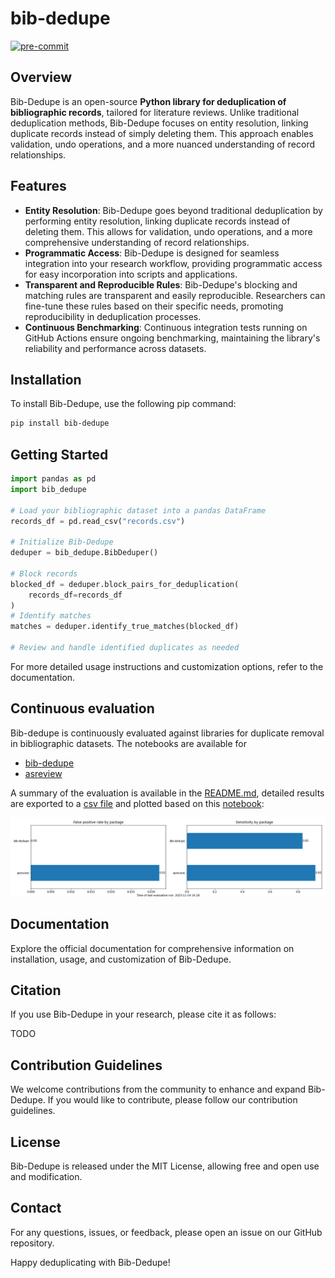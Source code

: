 # bib-dedupe

<!-- [![License](https://img.shields.io/github/license/CoLRev-Ecosystem/bib-dedupe.svg)](https://github.com/CoLRev-Environment/bib-dedupe/releases/) -->
[![pre-commit](https://img.shields.io/badge/pre--commit-enabled-brightgreen?logo=pre-commit&logoColor=white)](https://github.com/pre-commit/pre-commit)

## Overview

Bib-Dedupe is an open-source **Python library for deduplication of bibliographic records**, tailored for literature reviews.
Unlike traditional deduplication methods, Bib-Dedupe focuses on entity resolution, linking duplicate records instead of simply deleting them.
This approach enables validation, undo operations, and a more nuanced understanding of record relationships.

## Features

- **Entity Resolution**: Bib-Dedupe goes beyond traditional deduplication by performing entity resolution, linking duplicate records instead of deleting them. This allows for validation, undo operations, and a more comprehensive understanding of record relationships.
- **Programmatic Access**: Bib-Dedupe is designed for seamless integration into your research workflow, providing programmatic access for easy incorporation into scripts and applications.
- **Transparent and Reproducible Rules**: Bib-Dedupe's blocking and matching rules are transparent and easily reproducible. Researchers can fine-tune these rules based on their specific needs, promoting reproducibility in deduplication processes.
- **Continuous Benchmarking**: Continuous integration tests running on GitHub Actions ensure ongoing benchmarking, maintaining the library's reliability and performance across datasets.

## Installation

To install Bib-Dedupe, use the following pip command:

```bash
pip install bib-dedupe
```

## Getting Started

```python
import pandas as pd
import bib_dedupe

# Load your bibliographic dataset into a pandas DataFrame
records_df = pd.read_csv("records.csv")

# Initialize Bib-Dedupe
deduper = bib_dedupe.BibDeduper()

# Block records
blocked_df = deduper.block_pairs_for_deduplication(
    records_df=records_df
)
# Identify matches
matches = deduper.identify_true_matches(blocked_df)

# Review and handle identified duplicates as needed
```

For more detailed usage instructions and customization options, refer to the documentation.

## Continuous evaluation

Bib-dedupe is continuously evaluated against libraries for duplicate removal in bibliographic datasets.
The notebooks are available for

- [bib-dedupe](notebooks/bib-dedupe.ipynb)
- [asreview](notebooks/asreview.ipynb)

A summary of the evaluation is available in the [README.md](notebooks/README.md), detailed results are exported to a [csv file](output/evaluation.csv) and plotted based on this [notebook](notebooks/comparison.ipynb):

![Evaluation](output/evaluation.png)

## Documentation

Explore the official documentation for comprehensive information on installation, usage, and customization of Bib-Dedupe.

## Citation

If you use Bib-Dedupe in your research, please cite it as follows:

TODO

## Contribution Guidelines

We welcome contributions from the community to enhance and expand Bib-Dedupe. If you would like to contribute, please follow our contribution guidelines.

## License

Bib-Dedupe is released under the MIT License, allowing free and open use and modification.

## Contact

For any questions, issues, or feedback, please open an issue on our GitHub repository.

Happy deduplicating with Bib-Dedupe!
